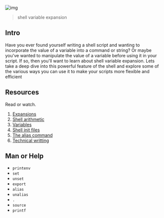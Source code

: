 ![img](https://assets.imaginablefutures.com/media/images/ALX_Logo.max-200x150.png)
  > shell variable expansion

## Intro
Have you ever found yourself writing a shell script and wanting to incorporate the value of a variable into a command or string? Or maybe you've wanted to manipulate the value of a variable before using it in your script. If so, then you'll want to learn about shell variable expansion. Lets take a deep dive into this powerful feature of the shell and explore some of the various ways you can use it to make your scripts more flexible and efficient

## Resources
Read or watch. 
1. [Expansions](http://linuxcommand.org/lc3_lts0080.php)
2. [Shell arithmetic](https://www.gnu.org/software/bash/manual/html_node/Shell-Arithmetic.html)
3. [Variables](https://tldp.org/LDP/Bash-Beginners-Guide/html/sect_03_02.html)
4. [Shell init files](https://tldp.org/LDP/Bash-Beginners-Guide/html/sect_03_01.html)
5. [The alias command](https://tldp.org/LDP/Bash-Beginners-Guide/html/sect_03_01.html)
6. [Technical writting](https://s3.amazonaws.com/alx-intranet.hbtn.io/uploads/misc/2021/6/9112669886fd446a2aa3113c31319d1f468dc160.pdf?X-Amz-Algorithm=AWS4-HMAC-SHA256&X-Amz-Credential=AKIARDDGGGOUSBVO6H7D%2F20230107%2Fus-east-1%2Fs3%2Faws4_request&X-Amz-Date=20230107T205221Z&X-Amz-Expires=86400&X-Amz-SignedHeaders=host&X-Amz-Signature=c01637fc9adee4b178a6e71b5628c99b434f6f79f3aca4137a3331f94b85dccc)

## Man or Help

* ```printenv```
* ```set```
* ```unset```
* ```export```
* ```alias```
* ```unalias```
* ```.```
* ```source```
* ```printf```
